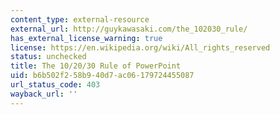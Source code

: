 ```yaml
---
content_type: external-resource
external_url: http://guykawasaki.com/the_102030_rule/
has_external_license_warning: true
license: https://en.wikipedia.org/wiki/All_rights_reserved
status: unchecked
title: The 10/20/30 Rule of PowerPoint
uid: b6b502f2-58b9-40d7-ac06-179724455087
url_status_code: 403
wayback_url: ''
---
```

